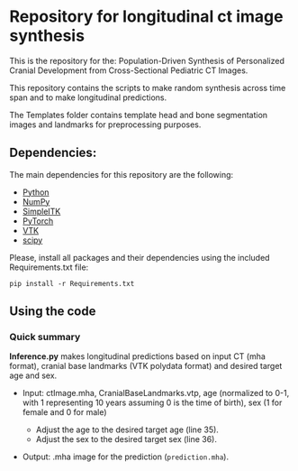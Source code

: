 # Repository for longitudinal ct image synthesis
This is the repository for the: Population-Driven Synthesis of Personalized Cranial Development from Cross-Sectional Pediatric CT Images.

This repository contains the scripts to make random synthesis across time span and to make longitudinal predictions. 

The Templates folder contains template head and bone segmentation images and landmarks for preprocessing purposes.

## Dependencies:
The main dependencies for this repository are the following:
- [Python](python.org)
- [NumPy](https://numpy.org/install/)
- [SimpleITK](https://simpleitk.org/)
- [PyTorch](https://pytorch.org/)
- [VTK](https://vtk.org/)
- [scipy](https://scipy.org/)

Please, install all packages and their dependencies using the included Requirements.txt file:
```
pip install -r Requirements.txt
```

## Using the code

### Quick summary
**Inference.py** makes longitudinal predictions based on input CT (mha format), cranial base landmarks (VTK polydata format) and desired target age and sex.
- Input: ctImage.mha, CranialBaseLandmarks.vtp, age (normalized to 0-1, with 1 representing 10 years assuming 0 is the time of birth), sex (1 for female and 0 for male)
    - Adjust the age to the desired target age (line 35).
    - Adjust the sex to the desired target sex (line 36).

- Output: .mha image for the prediction (``prediction.mha``).
